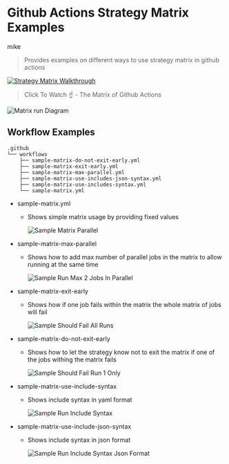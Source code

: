 # Github Actions Strategy Matrix Examples
mike

> Provides examples on different ways to use strategy matrix in github actions

[![Strategy Matrix Walkthrough](https://img.youtube.com/vi/z_fjpPbaAgw/0.jpg)](https://www.youtube.com/watch?v=z_fjpPbaAgw)

> Click To Watch ☝️ - The Matrix of Github Actions

![Matrix run Diagram](./assets/matrix-run-diagram.png)

## Workflow Examples
```
.github
└── workflows
    ├── sample-matrix-do-not-exit-early.yml
    ├── sample-matrix-exit-early.yml
    ├── sample-matrix-max-parallel.yml
    ├── sample-matrix-use-includes-json-syntax.yml
    ├── sample-matrix-use-includes-syntax.yml
    └── sample-matrix.yml
```


- sample-matrix.yml
    - Shows simple matrix usage by providing fixed values
    
        ![Sample Matrix Parallel](https://github.com/meroware/github-actions-strategy-matrix-example/workflows/Sample%20Matrix%20Parallel/badge.svg)

- sample-matrix-max-parallel
    - Shows how to add max number of parallel jobs in the matrix to allow running at the same time
    
        ![Sample Run Max 2 Jobs In Parallel](https://github.com/meroware/github-actions-strategy-matrix-example/workflows/Sample%20Run%20Max%202%20Jobs%20In%20Parallel/badge.svg)
    
- sample-matrix-exit-early
    - Shows how if one job fails within the matrix the whole matrix of jobs will fail
    
        ![Sample Should Fail All Runs](https://github.com/meroware/github-actions-strategy-matrix-example/workflows/Sample%20Should%20Fail%20All%20Runs/badge.svg)

- sample-matrix-do-not-exit-early
    - Shows how to let the strategy know not to exit the matrix if one of the jobs withing the matrix fails
    
        ![Sample Should Fail Run 1 Only](https://github.com/meroware/github-actions-strategy-matrix-example/workflows/Sample%20Should%20Fail%20Run%201%20Only/badge.svg)

- sample-matrix-use-include-syntax
    - Shows include syntax in yaml format
    
        ![Sample Run Include Syntax](https://github.com/meroware/github-actions-strategy-matrix-example/workflows/Sample%20Run%20Include%20Syntax/badge.svg)

- sample-matrix-use-include-json-syntax
    - Shows include syntax in json format
    
        ![Sample Run Include Syntax Json Format](https://github.com/meroware/github-actions-strategy-matrix-example/workflows/Sample%20Run%20Include%20Syntax%20Json%20Format/badge.svg)
